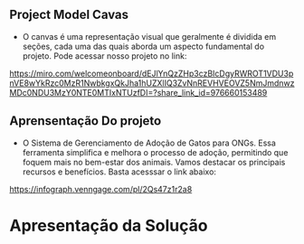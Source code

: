 ## Project Model Cavas  

- O canvas é uma representação visual que geralmente é dividida em seções, cada uma das quais aborda um aspecto fundamental do projeto. Pode acessar nosso projeto no link:

https://miro.com/welcomeonboard/dEJlYnQzZHp3czBIcDgyRWROT1VDU3pnVE8wYkRzc0MzR1NwbkgxQkJha1hUZXlIQ3ZvNnREVHVEOVZ5NmJmdnwzMDc0NDU3MzY0NTE0MTIxNTUzfDI=?share_link_id=976660153489


## Aprensentação Do projeto  

- O Sistema de Gerenciamento de Adoção de Gatos para ONGs. Essa ferramenta simplifica e melhora o processo de adoção, permitindo que foquem mais no bem-estar dos animais. Vamos destacar os principais recursos e benefícios. Basta acesssar o link abaixo:
  
  
https://infograph.venngage.com/pl/2Qs47z1r2a8

# Apresentação da Solução
